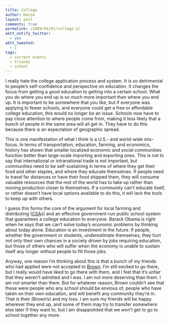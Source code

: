 ```yaml
---
title: College
author: Harpo
layout: post
comments: true
permalink: /2009/04/01/college-2/
aktt_notify_twitter:
  - yes
aktt_tweeted:
  - 1
tags:
  - current events
  - friends
  - school
---
```

I really hate the college application process and system. It is so detrimental to people&#8217;s self-confidence and perspective on education. It changes the focus from getting a good education to getting into a certain school. What you do where you end up is so much more important than where you end up. It is important to be somewhere that you like, but if everyone was applying to fewer schools, and everyone could get a free or affordable college education, this would no longer be an issue. Schools now have to pay close attention to where people come from, making it less likely that a bunch of people in the same area will all get in. They have to do this because there is an expectation of geographic spread.

This is one manifestation of what I think is a U.S.- and world-wide mis-focus. In terms of transportation, education, farming, and economics, history has shown that smaller localized economic and social communities function better than large-scale importing and exporting ones. This is not to say that international or intranational trade is not important, but communities need to be self-sustaining in terms of where they get their food and other staples, and where they educate themselves. If people need to travel far distances or have their food shipped them, they will consume valuable resources that the rest of the world has to take up rather than moving production closer to themselves. If a community can&#8217;t educate itself, or rather doesn&#8217;t have local options available to do this, it will lack the tools to keep up with others.

I guess this forms the core of the argument for local farming and distributing (<a href="http://en.wikipedia.org/wiki/Community-supported_agriculture" target="_blank">CSA</a>s) and an effective government-run public school system that guarantees a college education to everyone. Barack Obama is right when he says that we can&#8217;t solve today&#8217;s economic problems by thinking about today alone. Education is an investment in the future. If people, whether the government or students, underestimate themselves, they hurt not only their own chances in a society driven by jobs requiring education, but those of others who will suffer when the economy is unable to sustain itself any longer without people to fill those jobs.

Anyway, one reason I&#8217;m thinking about this is that a bunch of my friends who had applied were not accepted to <a href="http://brown.edu" target="_blank">Brown</a>. I&#8217;m still excited to go there, but I really would have liked to go there with them, and I feel that it&#8217;s unfair that they weren&#8217;t admitted and I was. I am not more deserving than them. I am not smarter than them. But for whatever reason, Brown couldn&#8217;t see that these were people who any school should be envious of, people who have taken on their own education, and will benefit any community they&#8217;re in. That is their (Brown&#8217;s) and my loss. I am sure my friends will be happy wherever they end up, and some of them may try to transfer somewhere else later if they want to, but I am disappointed that we won&#8217;t get to go to school together any more.